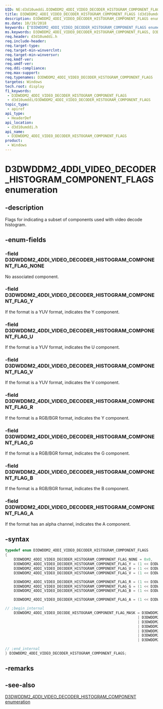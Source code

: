 ```yaml
---
UID: NE:d3d10umddi.D3DWDDM2_4DDI_VIDEO_DECODER_HISTOGRAM_COMPONENT_FLAGS
title: D3DWDDM2_4DDI_VIDEO_DECODER_HISTOGRAM_COMPONENT_FLAGS (d3d10umddi.h)
description: D3DWDDM2_4DDI_VIDEO_DECODER_HISTOGRAM_COMPONENT_FLAGS enumeration flags that indicate a subset of components used with a video decode histogram.
ms.date: 10/19/2018
keywords: ["D3DWDDM2_4DDI_VIDEO_DECODER_HISTOGRAM_COMPONENT_FLAGS enumeration"]
ms.keywords: D3DWDDM2_4DDI_VIDEO_DECODER_HISTOGRAM_COMPONENT_FLAGS, D3DWDDM2_4DDI_VIDEO_DECODER_HISTOGRAM_COMPONENT_FLAGS,
req.header: d3d10umddi.h
req.include-header: 
req.target-type: 
req.target-min-winverclnt: 
req.target-min-winversvr: 
req.kmdf-ver: 
req.umdf-ver: 
req.ddi-compliance: 
req.max-support: 
req.typenames: D3DWDDM2_4DDI_VIDEO_DECODER_HISTOGRAM_COMPONENT_FLAGS
targetos: Windows
tech.root: display
f1_keywords:
 - D3DWDDM2_4DDI_VIDEO_DECODER_HISTOGRAM_COMPONENT_FLAGS
 - d3d10umddi/D3DWDDM2_4DDI_VIDEO_DECODER_HISTOGRAM_COMPONENT_FLAGS
topic_type:
 - apiref
api_type:
 - HeaderDef
api_location:
 - d3d10umddi.h
api_name:
 - D3DWDDM2_4DDI_VIDEO_DECODER_HISTOGRAM_COMPONENT_FLAGS
product:
 - Windows
---
```


# D3DWDDM2_4DDI_VIDEO_DECODER_HISTOGRAM_COMPONENT_FLAGS enumeration


## -description

Flags for indicating a subset of components used with video decode histogram.

## -enum-fields

### -field D3DWDDM2_4DDI_VIDEO_DECODER_HISTOGRAM_COMPONENT_FLAG_NONE

No associated component.

### -field D3DWDDM2_4DDI_VIDEO_DECODER_HISTOGRAM_COMPONENT_FLAG_Y

If the format is a YUV format, indicates the Y component.

### -field D3DWDDM2_4DDI_VIDEO_DECODER_HISTOGRAM_COMPONENT_FLAG_U

If the format is a YUV format, indicates the U component.

### -field D3DWDDM2_4DDI_VIDEO_DECODER_HISTOGRAM_COMPONENT_FLAG_V

If the format is a YUV format, indicates the V component.

### -field D3DWDDM2_4DDI_VIDEO_DECODER_HISTOGRAM_COMPONENT_FLAG_R

If the format is a RGB/BGR format, indicates the Y component.

### -field D3DWDDM2_4DDI_VIDEO_DECODER_HISTOGRAM_COMPONENT_FLAG_G

If the format is a RGB/BGR format, indicates the G component.

### -field D3DWDDM2_4DDI_VIDEO_DECODER_HISTOGRAM_COMPONENT_FLAG_B

If the format is a RGB/BGR format, indicates the B component.

### -field D3DWDDM2_4DDI_VIDEO_DECODER_HISTOGRAM_COMPONENT_FLAG_A

If the format has an alpha channel, indicates the A component.

## -syntax

```cpp
typedef enum D3DWDDM2_4DDI_VIDEO_DECODER_HISTOGRAM_COMPONENT_FLAGS
{
    D3DWDDM2_4DDI_VIDEO_DECODER_HISTOGRAM_COMPONENT_FLAG_NONE = 0x0,
    D3DWDDM2_4DDI_VIDEO_DECODER_HISTOGRAM_COMPONENT_FLAG_Y = (1 << D3DWDDM2_4DDI_VIDEO_DECODER_HISTOGRAM_COMPONENT_Y),
    D3DWDDM2_4DDI_VIDEO_DECODER_HISTOGRAM_COMPONENT_FLAG_U = (1 << D3DWDDM2_4DDI_VIDEO_DECODER_HISTOGRAM_COMPONENT_U),
    D3DWDDM2_4DDI_VIDEO_DECODER_HISTOGRAM_COMPONENT_FLAG_V = (1 << D3DWDDM2_4DDI_VIDEO_DECODER_HISTOGRAM_COMPONENT_V),

    D3DWDDM2_4DDI_VIDEO_DECODER_HISTOGRAM_COMPONENT_FLAG_R = (1 << D3DWDDM2_4DDI_VIDEO_DECODER_HISTOGRAM_COMPONENT_R),
    D3DWDDM2_4DDI_VIDEO_DECODER_HISTOGRAM_COMPONENT_FLAG_G = (1 << D3DWDDM2_4DDI_VIDEO_DECODER_HISTOGRAM_COMPONENT_G),
    D3DWDDM2_4DDI_VIDEO_DECODER_HISTOGRAM_COMPONENT_FLAG_B = (1 << D3DWDDM2_4DDI_VIDEO_DECODER_HISTOGRAM_COMPONENT_B),

    D3DWDDM2_4DDI_VIDEO_DECODER_HISTOGRAM_COMPONENT_FLAG_A = (1 << D3DWDDM2_4DDI_VIDEO_DECODER_HISTOGRAM_COMPONENT_A),

// ;begin_internal
    D3DWDDM2_4DDI_VIDEO_DECODE_HISTOGRAM_COMPONENT_FLAG_MASK = D3DWDDM2_4DDI_VIDEO_DECODER_HISTOGRAM_COMPONENT_FLAG_Y
                                                             | D3DWDDM2_4DDI_VIDEO_DECODER_HISTOGRAM_COMPONENT_FLAG_U
                                                             | D3DWDDM2_4DDI_VIDEO_DECODER_HISTOGRAM_COMPONENT_FLAG_V
                                                             | D3DWDDM2_4DDI_VIDEO_DECODER_HISTOGRAM_COMPONENT_FLAG_R
                                                             | D3DWDDM2_4DDI_VIDEO_DECODER_HISTOGRAM_COMPONENT_FLAG_G
                                                             | D3DWDDM2_4DDI_VIDEO_DECODER_HISTOGRAM_COMPONENT_FLAG_B
                                                             | D3DWDDM2_4DDI_VIDEO_DECODER_HISTOGRAM_COMPONENT_FLAG_A,

// ;end_internal
} D3DWDDM2_4DDI_VIDEO_DECODER_HISTOGRAM_COMPONENT_FLAGS;
```

## -remarks

## -see-also

[D3DWDDM2_4DDI_VIDEO_DECODER_HISTOGRAM_COMPONENT enumeration](ne-d3d10umddi-d3dwddm2_4ddi_video_decoder_histogram_component.md)

